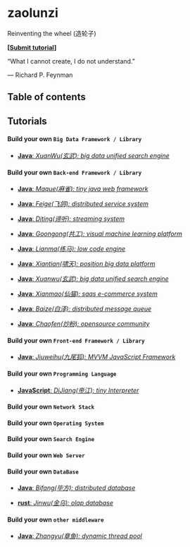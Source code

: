# zaolunzi
Reinventing the wheel (造轮子)

**[[Submit tutorial](https://github.com/selectbook/zaolunzi/issues/new)]**

“What I cannot create, I do not understand.”

― Richard P. Feynman

## Table of contents

## Tutorials

#### Build your own `Big Data Framework / Library`

* [**Java**: _XuanWu(玄武): big data unified search engine_](https://github.com/selectbook/zaolunzi/tree/main/xuanwu)

#### Build your own `Back-end Framework / Library`

* [**Java**: _Maque(麻雀): tiny java web framework_](https://github.com/selectbook/zaolunzi/tree/main/maque)

* [**Java**: _Feige(飞鸽): distributed service system_](https://github.com/selectbook/zaolunzi/tree/main/feige)

* [**Java**: _Diting(谛听): streaming system_](https://github.com/selectbook/zaolunzi/tree/main/diting)

* [**Java**: _Goongong(共工): visual machine learning platform_](https://github.com/selectbook/zaolunzi/tree/main/gongong)

* [**Java**: _Lianma(练马): low code engine_](https://github.com/selectbook/zaolunzi/tree/main/lianma)

* [**Java**: _Xiantian(啸天): position big data platform_](https://github.com/selectbook/zaolunzi/tree/main/xiaotian)

* [**Java**: _Xuanwu(玄武): big data unified search engine_](https://github.com/selectbook/zaolunzi/tree/main/xuanwu)

* [**Java**: _Xianmao(仙猫): saas e-commerce system_](https://github.com/selectbook/zaolunzi/tree/main/xianmao)

* [**Java**: _Baize(白泽): distributed message queue_](https://github.com/selectbook/zaolunzi/tree/main/baize)

* [**Java**: _Chaofen(炒粉): opensource community_](https://github.com/selectbook/zaolunzi/tree/main/chaofen)

#### Build your own `Front-end Framework / Library`

* [**Java**: _Jiuweihu(九尾狐): MVVM JavaScript Framework_]()

#### Build your own `Programming Language`

* [**JavaScript**: _DiJiang(帝江): tiny Interpreter_](https://github.com/selectbook/zaolunzi/tree/main/dijiang)

#### Build your own `Network Stack`

#### Build your own `Operating System`

#### Build your own `Search Engine`

#### Build your own `Web Server`

#### Build your own `DataBase`

* [**Java**: _Bifang(毕方): distributed database_](https://github.com/selectbook/zaolunzi/tree/main/bifang)

* [**rust**: _Jinwu(金乌): olap database_](https://github.com/selectbook/zaolunzi/tree/main/jinwu)

#### Build your own `other middleware`

* [**Java**: _Zhangyu(章鱼): dynamic thread pool_](https://github.com/selectbook/zaolunzi/tree/main/zhangyu)

